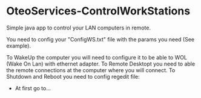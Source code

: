 # OteoServices-ControlWorkStations

Simple java app to control your LAN computers in remote.

You need to config your "ConfigWS.txt" file with the params you need (See example).

To WakeUp the computer you will need to configure it to be able to WOL (Wake On Lan) with ethernet adapter.
To Remote Desktopt you need to able the remote connections at the computer where you will connect.
To Shutdown and Reboot you need to config regedit file:
  - At first go to...
